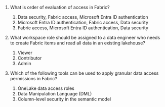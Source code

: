 1. What is order of evaluation of access in Fabric?
	1. Data security, Fabric access, Microsoft Entra ID authentication
	2. Microsoft Entra ID authentication, Fabric access, Data security
	3. Fabric access, Microsoft Entra ID authentication, Data security

2. What workspace role should be assigned to a data engineer who needs to create Fabric items and read all data in an existing lakehouse?
	1. Viewer
	2. Contributor
	3. Admin

3. Which of the following tools can be used to apply granular data access permissions in Fabric?
	1. OneLake data access roles
	2. Data Manipulation Language (DML)
	3. Column-level security in the semantic model